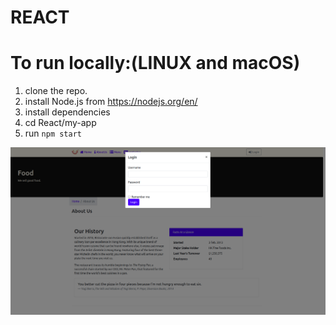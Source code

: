 # REACT

# To run locally:(LINUX and macOS)
1. clone the repo.
2. install Node.js from https://nodejs.org/en/ 
3. install dependencies 
4. cd React/my-app
5. run `npm start`

![](react-ss)


